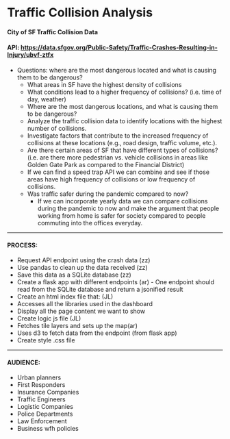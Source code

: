 # Traffic Collision Analysis
#### City of SF Traffic Collision Data 
#### API: https://data.sfgov.org/Public-Safety/Traffic-Crashes-Resulting-in-Injury/ubvf-ztfx 
- Questions: where are the most dangerous located and what is causing them to be dangerous?
    - What areas in SF have the highest density of collisions
    - What conditions lead to a higher frequency of collisions? (i.e. time of day, weather)
    - Where are the most dangerous locations, and what is causing them to be dangerous?
    - Analyze the traffic collision data to identify locations with the highest number of collisions.
    - Investigate factors that contribute to the increased frequency of collisions at these locations (e.g., road design, traffic volume, etc.).
    - Are there certain areas of SF that have different types of collisions? (i.e. are there more pedestrian vs. vehicle collisions in areas like Golden Gate Park as compared to the Financial District)
    - If we can find a speed trap API we can combine and see if those areas have high frequency of collisions or low frequency of collisions. 
    - Was traffic safer during the pandemic compared to now? 
        - If we can incorporate yearly data we can compare collisions during the pandemic to now and make the argument that people working from home is safer for society compared to people commuting into the offices everyday.
--------------
#### PROCESS:
 - Request API endpoint using the crash data (zz)
 - Use pandas to clean up the data received (zz)
 - Save this data as a SQLite database (zz)
 - Create a flask app with different endpoints (ar)
        - One endpoint should read from the SQLite database and return a jsonified result
 - Create an html index file that: (JL)
 - Accesses all the libraries used in the dashboard
 - Display all the page content we want to show
 - Create logic js file (JL)
 - Fetches tile layers and sets up the map(ar)
 - Uses d3 to fetch data from the endpoint (from flask app)
 - Create style .css file
--------------
#### AUDIENCE:
 - Urban planners
 - First Responders
 - Insurance Companies
 - Traffic Engineers
 - Logistic Companies
 - Police Departments
 - Law Enforcement
 - Business wfh policies
